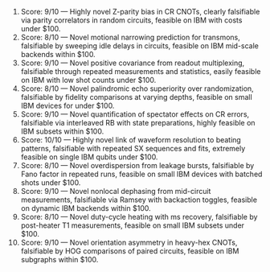 1) Score: 9/10 — Highly novel Z-parity bias in CR CNOTs, clearly falsifiable via parity correlators in random circuits, feasible on IBM with costs under $100.
2) Score: 8/10 — Novel motional narrowing prediction for transmons, falsifiable by sweeping idle delays in circuits, feasible on IBM mid-scale backends within $100.
3) Score: 9/10 — Novel positive covariance from readout multiplexing, falsifiable through repeated measurements and statistics, easily feasible on IBM with low shot counts under $100.
4) Score: 8/10 — Novel palindromic echo superiority over randomization, falsifiable by fidelity comparisons at varying depths, feasible on small IBM devices for under $100.
5) Score: 9/10 — Novel quantification of spectator effects on CR errors, falsifiable via interleaved RB with state preparations, highly feasible on IBM subsets within $100.
6) Score: 10/10 — Highly novel link of waveform resolution to beating patterns, falsifiable with repeated SX sequences and fits, extremely feasible on single IBM qubits under $100.
7) Score: 8/10 — Novel overdispersion from leakage bursts, falsifiable by Fano factor in repeated runs, feasible on small IBM devices with batched shots under $100.
8) Score: 9/10 — Novel nonlocal dephasing from mid-circuit measurements, falsifiable via Ramsey with backaction toggles, feasible on dynamic IBM backends within $100.
9) Score: 8/10 — Novel duty-cycle heating with ms recovery, falsifiable by post-heater T1 measurements, feasible on small IBM subsets under $100.
10) Score: 9/10 — Novel orientation asymmetry in heavy-hex CNOTs, falsifiable by HOG comparisons of paired circuits, feasible on IBM subgraphs within $100.
